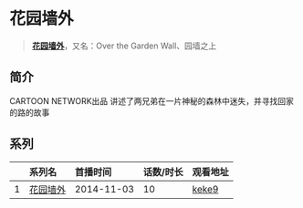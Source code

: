 # 花园墙外


> <u>**[花园墙外](https://bgm.tv/subject/118262)**</u>，又名：Over the Garden Wall、园墙之上

## 简介

CARTOON NETWORK出品 讲述了两兄弟在一片神秘的森林中迷失，并寻找回家的路的故事





## 系列

|     | 系列名  | 首播时间       | 话数/时长 | 观看地址                                                      |
| :-- | :--- | :--------- | :---- | :-------------------------------------------------------- |
| 1   |[花园墙外](https://bgm.tv/subject/118262)| 2014-11-03 | 10    | [keke9](https://www.keke9.app/play/185344-31-450555.html) |



